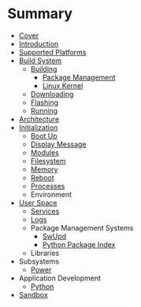 # Summary

* [Cover](README.md)
* [Introduction](documentation/Introduction.md)
* [Supported Platforms](documentation/SupportedPlatforms.md)
* [Build System](documentation/BuildSystem.md)
   * [Building](documentation/Building.md)
       * [Package Management](documentation/PackageManagement.md)
       * [Linux Kernel](documentation/LinuxKernel.md)
   * [Downloading](documentation/Downloading.md)
   * [Flashing](documentation/Flashing.md)
   * [Running](documentation/Running.md)
* [Architecture](documentation/Architecture.md)
* [Initialization](documentation/Initialization.md)
   * [Boot Up](documentation/BootUp.md)
   * [Display Message](documentation/DisplayMessage.md)
   * [Modules](documentation/Modules.md)
   * [Filesystem](documentation/Filesystem.md)
   * [Memory](documentation/Memory.md)
   * [Reboot](documentation/Reboot.md)
   * [Processes](documentation/Processes.md)
   * Environment
* [User Space](documentation/UserSpace.md)
   * [Services](documentation/Services.md)
   * [Logs](documentation/Logs.md)
   * Package Management Systems
       * [SwUpd](documentation/SwUpd.md)
       * [Python Package Index](PythonPackageIndex.md)
   * Libraries
* Subsystems
   * [Power](documentation/Power.md)
* Application Development
   * [Python](documentation/Python.md)
* [Sandbox](ApplicationsDevelopment.md)

